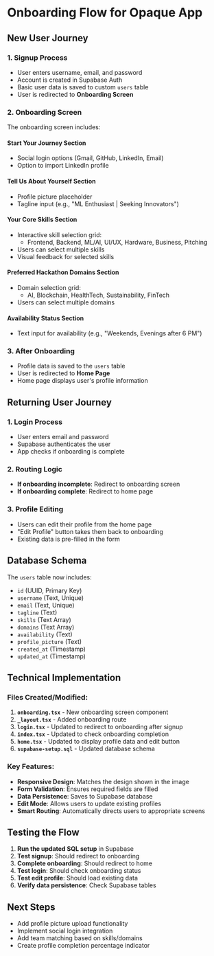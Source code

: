 # Onboarding Flow for Opaque App

## New User Journey

### 1. Signup Process
- User enters username, email, and password
- Account is created in Supabase Auth
- Basic user data is saved to custom `users` table
- User is redirected to **Onboarding Screen**

### 2. Onboarding Screen
The onboarding screen includes:

#### **Start Your Journey Section**
- Social login options (Gmail, GitHub, LinkedIn, Email)
- Option to import LinkedIn profile

#### **Tell Us About Yourself Section**
- Profile picture placeholder
- Tagline input (e.g., "ML Enthusiast | Seeking Innovators")

#### **Your Core Skills Section**
- Interactive skill selection grid:
  - Frontend, Backend, ML/AI, UI/UX, Hardware, Business, Pitching
- Users can select multiple skills
- Visual feedback for selected skills

#### **Preferred Hackathon Domains Section**
- Domain selection grid:
  - AI, Blockchain, HealthTech, Sustainability, FinTech
- Users can select multiple domains

#### **Availability Status Section**
- Text input for availability (e.g., "Weekends, Evenings after 6 PM")

### 3. After Onboarding
- Profile data is saved to the `users` table
- User is redirected to **Home Page**
- Home page displays user's profile information

## Returning User Journey

### 1. Login Process
- User enters email and password
- Supabase authenticates the user
- App checks if onboarding is complete

### 2. Routing Logic
- **If onboarding incomplete**: Redirect to onboarding screen
- **If onboarding complete**: Redirect to home page

### 3. Profile Editing
- Users can edit their profile from the home page
- "Edit Profile" button takes them back to onboarding
- Existing data is pre-filled in the form

## Database Schema

The `users` table now includes:
- `id` (UUID, Primary Key)
- `username` (Text, Unique)
- `email` (Text, Unique)
- `tagline` (Text)
- `skills` (Text Array)
- `domains` (Text Array)
- `availability` (Text)
- `profile_picture` (Text)
- `created_at` (Timestamp)
- `updated_at` (Timestamp)

## Technical Implementation

### Files Created/Modified:
1. **`onboarding.tsx`** - New onboarding screen component
2. **`_layout.tsx`** - Added onboarding route
3. **`login.tsx`** - Updated to redirect to onboarding after signup
4. **`index.tsx`** - Updated to check onboarding completion
5. **`home.tsx`** - Updated to display profile data and edit button
6. **`supabase-setup.sql`** - Updated database schema

### Key Features:
- **Responsive Design**: Matches the design shown in the image
- **Form Validation**: Ensures required fields are filled
- **Data Persistence**: Saves to Supabase database
- **Edit Mode**: Allows users to update existing profiles
- **Smart Routing**: Automatically directs users to appropriate screens

## Testing the Flow

1. **Run the updated SQL setup** in Supabase
2. **Test signup**: Should redirect to onboarding
3. **Complete onboarding**: Should redirect to home
4. **Test login**: Should check onboarding status
5. **Test edit profile**: Should load existing data
6. **Verify data persistence**: Check Supabase tables

## Next Steps

- Add profile picture upload functionality
- Implement social login integration
- Add team matching based on skills/domains
- Create profile completion percentage indicator 